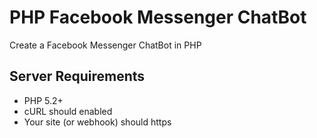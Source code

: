 # PHP Facebook Messenger ChatBot
Create a Facebook Messenger ChatBot in PHP
## Server Requirements
 - PHP 5.2+
 - cURL should enabled
 - Your site (or webhook) should https

